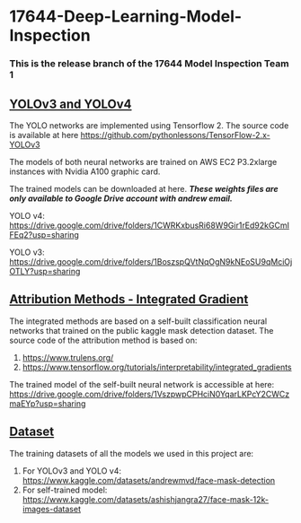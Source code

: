 # 17644-Deep-Learning-Model-Inspection

### This is the release branch of the 17644 Model Inspection Team 1

## <ins> YOLOv3 and YOLOv4 </ins>

The YOLO networks are implemented using Tensorflow 2. The source code is available at here
https://github.com/pythonlessons/TensorFlow-2.x-YOLOv3

The models of both neural networks are trained on AWS EC2 P3.2xlarge instances with Nvidia A100 graphic card.

The trained models can be downloaded at here. _**These weights files are only available to Google Drive account with andrew email.**_

YOLO v4: https://drive.google.com/drive/folders/1CWRKxbusRi68W9Gir1rEd92kGCmIFEq2?usp=sharing

YOLO v3: https://drive.google.com/drive/folders/1BoszspQVtNqOgN9kNEoSU9qMciOjOTLY?usp=sharing



## <ins> Attribution Methods - Integrated Gradient </ins>
The integrated methods are based on a self-built classification neural networks that trained on the public kaggle mask detection dataset. 
The source code of the attribution method is based on:
1. https://www.trulens.org/
2. https://www.tensorflow.org/tutorials/interpretability/integrated_gradients

The trained model of the self-built neural network is accessible at here: 
https://drive.google.com/drive/folders/1VszpwpCPHciN0YqarLKPcY2CWCzmaEYp?usp=sharing


## <ins> Dataset </ins>
The training datasets of all the models we used in this project are:
1. For YOLOv3 and YOLO v4: https://www.kaggle.com/datasets/andrewmvd/face-mask-detection
2. For self-trained model: https://www.kaggle.com/datasets/ashishjangra27/face-mask-12k-images-dataset

